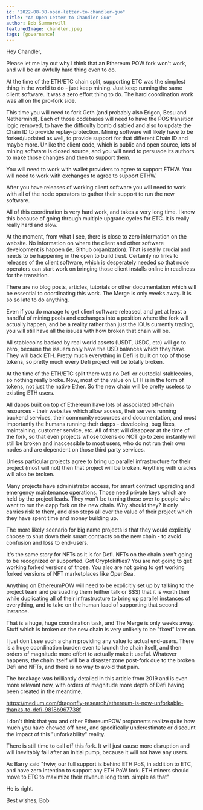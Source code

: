 ```yaml
---
id: "2022-08-08-open-letter-to-chandler-guo"
title: "An Open Letter to Chandler Guo"
author: Bob Summerwill
featuredImage: chandler.jpeg
tags: [governance]
---
```


Hey Chandler,

Please let me lay out why I think that an Ethereum POW fork won't work, and will be an awfully hard thing even to do.

At the time of the ETH/ETC chain split, supporting ETC was the simplest thing in the world to do - just keep mining.   Just keep running the same client software.    It was a zero effort thing to do.   The hard coordination work was all on the pro-fork side.

This time you will need to fork Geth (and probably also Erigon, Besu and Nethermind).   Each of those codebases will need to have the POS transition logic removed, to have the difficulty bomb disabled and also to update the Chain ID to provide replay-protection.   Mining software will likely have to be forked/updated as well, to provide support for that different Chain ID and maybe more.   Unlike the client code, which is public and open source, lots of mining software is closed source, and you will need to persuade its authors to make those changes and then to support them.

You will need to work with wallet providers to agree to support ETHW.   You will need to work with exchanges to agree to support ETHW.

After you have releases of working client software you will need to work with all of the node operators to gather their support to run the new software.

All of this coordination is very hard work, and takes a very long time.  I know this because of going through multiple upgrade cycles for ETC.   It is really really hard and slow.

At the moment, from what I see, there is close to zero information on the website.   No information on where the client and other software development is happen (ie. Github organization).   That is really crucial and needs to be happening in the open to build trust.   Certainly no links to releases of the client software, which is desperately needed so that node operators can start work on bringing those client installs online in readiness for the transition.

There are no blog posts, articles, tutorials or other documentation which will be essential to coordinating this work.  The Merge is only weeks away.   It is so so late to do anything.

Even if you do manage to get client software released, and get at least a handful of mining pools and exchanges into a position where the fork will actually happen, and be a reality rather than just the IOUs currently trading, you will still have all the issues with how broken that chain will be.

All stablecoins backed by real world assets (USDT, USDC, etc) will go to zero, because the issuers only have the USD balances which they have.   They will back ETH.  Pretty much everything in Defi is built on top of those tokens, so pretty much every Defi project will be totally broken.

At the time of the ETH/ETC split there was no Defi or custodial stablecoins, so nothing really broke.    Now, most of the value on ETH is in the form of tokens, not just the native Ether.   So the new chain will be pretty useless to existing ETH users.

All dapps built on top of Ethereum have lots of associated off-chain resources - their websites which allow access, their servers running backend services, their community resources and documentation, and most importantly the humans running their dapps - developing, bug fixes, maintaining, customer service, etc.    All of that will disappear at the time of the fork, so that even projects whose tokens do NOT go to zero instantly will still be broken and inaccessible to most users, who do not run their own nodes and are dependent on those third party services.

Unless particular projects agree to bring up parallel infrastructure for their project (most will not) then that project will be broken.   Anything with oracles will also be broken.

Many projects have administrator access, for smart contract upgrading and emergency maintenance operations.   Those need private keys which are held by the project leads.  They won't be turning those over to people who want to run the dapp fork on the new chain.  Why should they?  It only carries risk to them, and also steps all over the value of their project which they have spent time and money building up.

The more likely scenario for big name projects is that they would explicitly choose to shut down their smart contracts on the new chain - to avoid confusion and loss to end-users.

It's the same story for NFTs as it is for Defi.   NFTs on the chain aren't going to be recognized or supported.   Got Cryptokitties?  You are not going to get working forked versions of those.    You also are not going to get working forked versions of NFT marketplaces like OpenSea.

Anything on EthereumPOW will need to be explicitly set up by talking to the project team and persuading them (either talk or $$$) that it is worth their while duplicating all of their infrastructure to bring up parallel instances of everything, and to take on the human load of supporting that second instance.

That is a huge, huge coordination task, and The Merge is only weeks away.   Stuff which is broken on the new chain is very unlikely to be "fixed" later on.

I just don't see such a chain providing any value to actual end-users.   There is a huge coordination burden even to launch the chain itself, and then orders of magnitude more effort to actually make it useful.    Whatever happens, the chain itself will be a disaster zone post-fork due to the broken Defi and NFTs, and there is no way to avoid that pain.

The breakage was brilliantly detailed in this article from 2019 and is even more relevant now, with orders of magnitude more depth of Defi having been created in the meantime.

https://medium.com/dragonfly-research/ethereum-is-now-unforkable-thanks-to-defi-9818b967738f

I don't think that you and other EthereumPOW proponents realize quite how much you have chewed off here, and specifically underestimate or discount the impact of this "unforkability" reality.

There is still time to call off this fork.   It will just cause more disruption and will inevitably fail after an initial pump, because it will not have any users.

As Barry said  "fwiw, our full support is behind ETH PoS, in addition to ETC, and have zero intention to support any ETH PoW fork. ETH miners should move to ETC to maximize their revenue long term. simple as that"

He is right.

Best wishes,
Bob